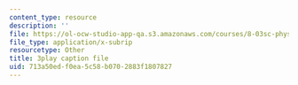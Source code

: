 ```yaml
---
content_type: resource
description: ''
file: https://ol-ocw-studio-app-qa.s3.amazonaws.com/courses/8-03sc-physics-iii-vibrations-and-waves-fall-2016/713a50edf0ea5c58b0702883f1807827_Dlhma3z57SA.vtt
file_type: application/x-subrip
resourcetype: Other
title: 3play caption file
uid: 713a50ed-f0ea-5c58-b070-2883f1807827
---
```

